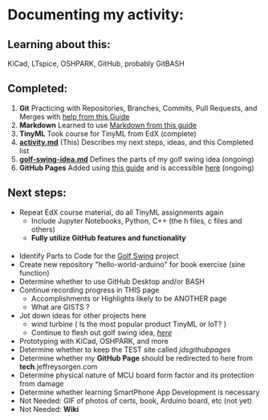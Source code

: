 # Documenting my activity:
## Learning about this:
KiCad, LTspice, OSHPARK, GitHub, probably GitBASH
## Completed:
1. **Git** Practicing with Repositories, Branches, Commits, Pull Requests, and Merges with [help from this Guide](https://guides.github.com/activities/hello-world/)
2. **Markdown** Learned to use [Markdown from this guide](https://guides.github.com/features/mastering-markdown/)
3. **TinyML** Took course for TinyML from EdX (complete)
4. [**activity.md**](activity.md) (This) Describes my next steps, ideas, and this Completed list
5. [**golf-swing-idea.md**](golf-swing-idea.md) Defines the parts of my golf swing idea (ongoing)
6. **GitHub Pages** Added using [this guide](https://guides.github.com/features/pages/) and is accessible [here](https://jeffreysorgen.github.io/hello-world/) (ongoing)




## Next steps:
* Repeat EdX course material, do all TinyML assignments again
  - Include Jupyter Notebooks, Python, C++ (the h files, c files and others)
  - **Fully utilize GitHub features and functionality**
####
* Identify Parts to Code for the [Golf Swing](golf-swing-idea.md) project
* Create new repository "hello-world-arduino" for book exercise (sine function)
* Determine whether to use GitHub Desktop and/or BASH
* Continue recording progress in THIS page
  - Accomplishments or Highlights likely to be ANOTHER page
  - What are GISTS ?
* Jot down ideas for other projects here
  * wind turbine ( Is the most popular product TinyML or IoT? )
  * Continue to flesh out golf swing idea, [_here_](golf-swing-idea.md)
* Prototyping with KiCad, OSHPARK, and more
* Determine whether to keep the TEST site called _jdsgithubpages_
* Determine whether my **GitHub Page** should be redirected to here from **tech**.jeffreysorgen.com 
* Determine physical nature of MCU board form factor and its protection from damage
* Determine whether learning SmartPhone App Development is necessary
* Not Needed: GIF of photos of certs, book, Arduino board, etc (not yet)
* Not Needed: **Wiki**
